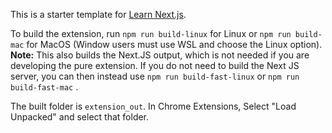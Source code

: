 This is a starter template for [Learn Next.js](https://nextjs.org/learn).

To build the extension, run ```npm run build-linux``` for Linux or ```npm run build-mac``` for MacOS (Window users must use WSL and choose the Linux option).
**Note:** This also builds the Next.JS output, which is not needed if you are developing the pure extension. If you do not need to build the Next JS server, you can then instead use ```npm run build-fast-linux``` or ```npm run build-fast-mac``` .

The built folder is ```extension_out```. In Chrome Extensions, Select "Load Unpacked" and select that folder.